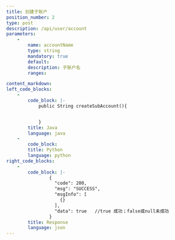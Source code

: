 ```yaml
---
title: 创建子账户
position_number: 2
type: post
description: /api/user/account
parameters:
    -
        name: accountName
        type: string
        mandatory: true
        default:
        description: 子账户名
        ranges:

content_markdown:
left_code_blocks:
    -
        code_block: |-
            public String createSubAccount(){


            }
        title: Java
        language: java
    -
        code_block:
        title: Python
        language: python
right_code_blocks:
    -
        code_block: |-
                {
                  "code": 200,
                  "msg": "SUCCESS",
                  "msgInfo": [
                    {}
                  ],
                  "data": true   //true 成功；false或null未成功
                }
        title: Response
        language: json
---
```

